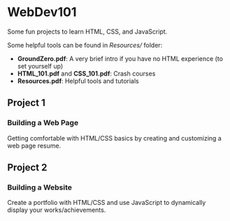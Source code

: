 # WebDev101
Some fun projects to learn HTML, CSS, and JavaScript.


Some helpful tools can be found in *Resources/* folder:
- **GroundZero.pdf**: A very brief intro if you have no HTML experience (to set yourself up)
- **HTML_101.pdf** and **CSS_101.pdf**: Crash courses
- **Resources.pdf**: Helpful tools and tutorials

## Project 1
### Building a Web Page
Getting comfortable with HTML/CSS basics by creating and customizing a web page resume.


## Project 2
### Building a Website
Create a portfolio with HTML/CSS and use JavaScript to dynamically display your works/achievements.
